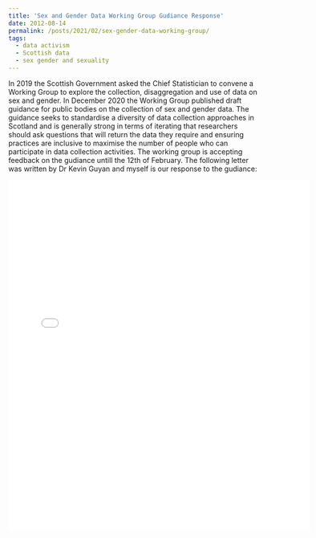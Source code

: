```yaml
---
title: 'Sex and Gender Data Working Group Gudiance Response'
date: 2012-08-14
permalink: /posts/2021/02/sex-gender-data-working-group/
tags:
  - data activism 
  - Scottish data 
  - sex gender and sexuality 
---
```


In 2019 the Scottish Government asked the Chief Statistician to convene a Working Group to explore the collection, disaggregation and use of data on sex and gender. In December 2020 the Working Group published draft guidance for public bodies on the collection of sex and gender data. The guidance seeks to standardise a diversity of data collection approaches in Scotland and is generally strong in terms of iterating that researchers should ask questions that will return the data they require and ensuring practices are inclusive to maximise the number of people who can participate in data collection activities. The working group is accepting feedback on the gudiance untill the 12th of February. The following letter was written by Dr Kevin Guyan and myself is our response to the gudiance: 
 



<embed src="{{ kenglish95.github.io }}/files/Sex_Gender_Data_Working_Group_Letter.pdf" width="600" height="700" type='application/pdf'>